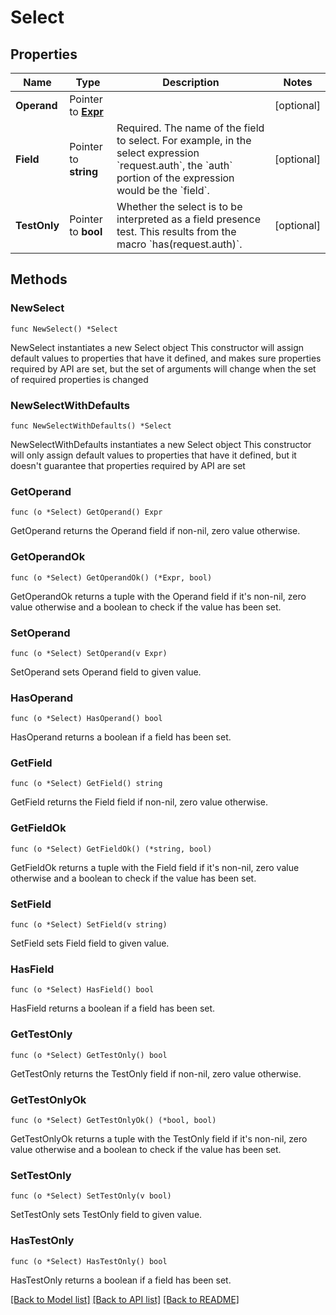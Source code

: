 # Select

## Properties

Name | Type | Description | Notes
------------ | ------------- | ------------- | -------------
**Operand** | Pointer to [**Expr**](Expr.md) |  | [optional] 
**Field** | Pointer to **string** | Required. The name of the field to select.  For example, in the select expression &#x60;request.auth&#x60;, the &#x60;auth&#x60; portion of the expression would be the &#x60;field&#x60;. | [optional] 
**TestOnly** | Pointer to **bool** | Whether the select is to be interpreted as a field presence test.  This results from the macro &#x60;has(request.auth)&#x60;. | [optional] 

## Methods

### NewSelect

`func NewSelect() *Select`

NewSelect instantiates a new Select object
This constructor will assign default values to properties that have it defined,
and makes sure properties required by API are set, but the set of arguments
will change when the set of required properties is changed

### NewSelectWithDefaults

`func NewSelectWithDefaults() *Select`

NewSelectWithDefaults instantiates a new Select object
This constructor will only assign default values to properties that have it defined,
but it doesn't guarantee that properties required by API are set

### GetOperand

`func (o *Select) GetOperand() Expr`

GetOperand returns the Operand field if non-nil, zero value otherwise.

### GetOperandOk

`func (o *Select) GetOperandOk() (*Expr, bool)`

GetOperandOk returns a tuple with the Operand field if it's non-nil, zero value otherwise
and a boolean to check if the value has been set.

### SetOperand

`func (o *Select) SetOperand(v Expr)`

SetOperand sets Operand field to given value.

### HasOperand

`func (o *Select) HasOperand() bool`

HasOperand returns a boolean if a field has been set.

### GetField

`func (o *Select) GetField() string`

GetField returns the Field field if non-nil, zero value otherwise.

### GetFieldOk

`func (o *Select) GetFieldOk() (*string, bool)`

GetFieldOk returns a tuple with the Field field if it's non-nil, zero value otherwise
and a boolean to check if the value has been set.

### SetField

`func (o *Select) SetField(v string)`

SetField sets Field field to given value.

### HasField

`func (o *Select) HasField() bool`

HasField returns a boolean if a field has been set.

### GetTestOnly

`func (o *Select) GetTestOnly() bool`

GetTestOnly returns the TestOnly field if non-nil, zero value otherwise.

### GetTestOnlyOk

`func (o *Select) GetTestOnlyOk() (*bool, bool)`

GetTestOnlyOk returns a tuple with the TestOnly field if it's non-nil, zero value otherwise
and a boolean to check if the value has been set.

### SetTestOnly

`func (o *Select) SetTestOnly(v bool)`

SetTestOnly sets TestOnly field to given value.

### HasTestOnly

`func (o *Select) HasTestOnly() bool`

HasTestOnly returns a boolean if a field has been set.


[[Back to Model list]](../README.md#documentation-for-models) [[Back to API list]](../README.md#documentation-for-api-endpoints) [[Back to README]](../README.md)


